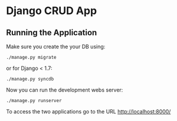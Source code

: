 # Django CRUD App


## Running the Application


Make sure you create the your DB using:

    ./manage.py migrate

or for Django < 1.7:

    ./manage.py syncdb 

Now you can run the development webs server:

    ./manage.py runserver 

To access the two applications go to the URL <http://localhost:8000/> 
